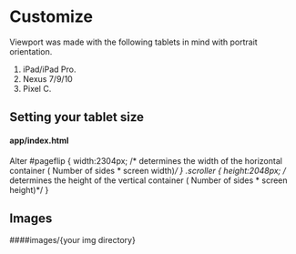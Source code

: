 # Customize

Viewport was made with the following tablets in mind with portrait orientation.

1. iPad/iPad Pro.
2. Nexus 7/9/10
3. Pixel C.


## Setting your tablet size

#### app/index.html
Alter
    #pageflip { width:2304px; /* determines the width of the horizontal container ( Number of sides * screen width)*/ }
    .scroller {	height:2048px; /* determines the height of the vertical container ( Number of sides * screen height)*/ }


## Images

####images/{your img directory}
